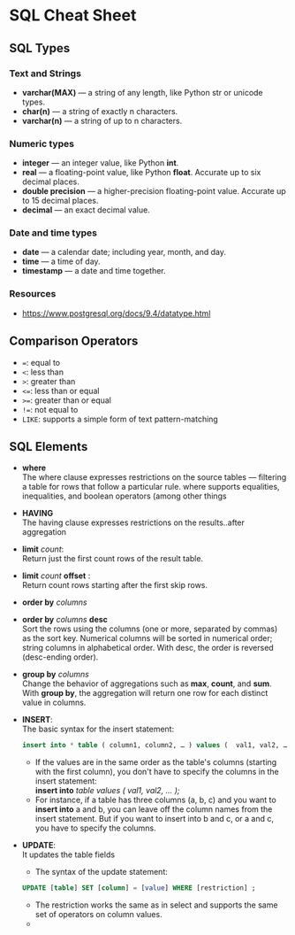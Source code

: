 # SQL Cheat Sheet

## SQL Types

### Text and Strings

- **varchar(MAX)** — a string of any length, like Python str or unicode types.
- **char(n)** — a string of exactly n characters.
- **varchar(n)** — a string of up to n characters.

### Numeric types

- **integer** — an integer value, like Python **int**.
- **real** — a floating-point value, like Python **float**. Accurate up to six decimal places.
- **double precision** — a higher-precision floating-point value. Accurate up to 15 decimal places.
- **decimal** — an exact decimal value.

### Date and time types

- **date** — a calendar date; including year, month, and day.
- **time** — a time of day.
- **timestamp** — a date and time together.

### Resources

- <https://www.postgresql.org/docs/9.4/datatype.html>

## Comparison Operators

- `=`: equal to
- `<`: less than
- `>`: greater than
- `<=`: less than or equal
- `>=`: greater than or equal
- `!=`: not equal to
- `LIKE`: supports a simple form of text pattern-matching

## SQL Elements

- **where**  
  The where clause expresses restrictions on the source tables — filtering a table for rows that follow a particular rule. where supports equalities, inequalities, and boolean operators (among other things

- **HAVING**  
  The having clause expresses restrictions on the results..after aggregation

- **limit** _count_:  
  Return just the first count rows of the result table.

- **limit** _count_ **offset** :  
  Return count rows starting after the first skip rows.

- **order by** _columns_
- **order by** _columns_ **desc**  
  Sort the rows using the columns (one or more, separated by commas) as the sort key. Numerical columns will be sorted in numerical order; string columns in alphabetical order. With desc, the order is reversed (desc-ending order).

- **group by** _columns_  
  Change the behavior of aggregations such as **max**, **count**, and **sum**. With **group by**, the aggregation will return one row for each distinct value in columns.

- **INSERT**:  
  The basic syntax for the insert statement:

  ```sql
  insert into * table ( column1, column2, … ) values (  val1, val2, … );
  ```

  - If the values are in the same order as the table's columns (starting with the first column), you don't have to specify the columns in the insert statement:  
    **insert into** _table values ( val1, val2, … );_
  - For instance, if a table has three columns (a, b, c) and you want to **insert into** a and b, you can leave off the column names from the insert statement. But if you want to insert into b and c, or a and c, you have to specify the columns.

- **UPDATE**:  
  It updates the table fields

  - The syntax of the update statement:

  ```sql
  UPDATE [table] SET [column] = [value] WHERE [restriction] ;
  ```

  - The restriction works the same as in select and supports the same set of operators on column values.
  -
